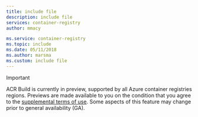 ```yaml
---
title: include file
description: include file
services: container-registry
author: mmacy

ms.service: container-registry
ms.topic: include
ms.date: 05/11/2018
ms.author: marsma
ms.custom: include file
---
```

> [!IMPORTANT]
> ACR Build is currently in preview, supported by all Azure container registries regions. Previews are made available to you on the condition that you agree to the [supplemental terms of use][terms-of-use]. Some aspects of this feature may change prior to general availability (GA).

<!-- LINKS - External -->
[terms-of-use]: https://azure.microsoft.com/support/legal/preview-supplemental-terms/
